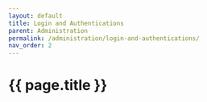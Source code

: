 ```yaml
---
layout: default
title: Login and Authentications
parent: Administration
permalink: /administration/login-and-authentications/
nav_order: 2
---
```


# {{ page.title }}

